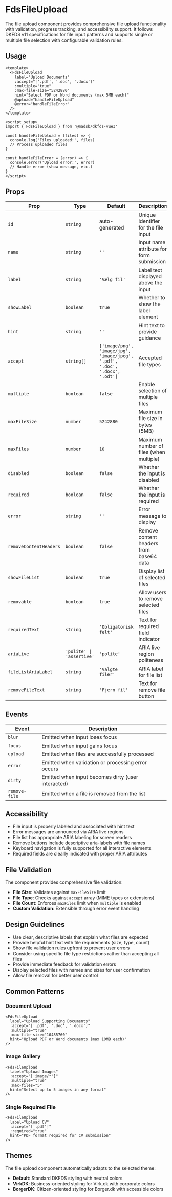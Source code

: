 # FdsFileUpload

The file upload component provides comprehensive file upload functionality with validation, progress tracking, and accessibility support. It follows DKFDS v11 specifications for file input patterns and supports single or multiple file selection with configurable validation rules.

## Usage

```vue
<template>
  <FdsFileUpload
    label="Upload Documents"
    :accept="['.pdf', '.doc', '.docx']"
    :multiple="true"
    :max-file-size="5242880"
    hint="Select PDF or Word documents (max 5MB each)"
    @upload="handleFileUpload"
    @error="handleFileError"
  />
</template>

<script setup>
import { FdsFileUpload } from '@madsb/dkfds-vue3'

const handleFileUpload = (files) => {
  console.log('Files uploaded:', files)
  // Process uploaded files
}

const handleFileError = (error) => {
  console.error('Upload error:', error)
  // Handle error (show message, etc.)
}
</script>
```

## Props

| Prop                   | Type                      | Default                                                                     | Description                              |
| ---------------------- | ------------------------- | --------------------------------------------------------------------------- | ---------------------------------------- |
| `id`                   | `string`                  | auto-generated                                                              | Unique identifier for the file input     |
| `name`                 | `string`                  | `''`                                                                        | Input name attribute for form submission |
| `label`                | `string`                  | `'Vælg fil'`                                                                | Label text displayed above the input     |
| `showLabel`            | `boolean`                 | `true`                                                                      | Whether to show the label element        |
| `hint`                 | `string`                  | `''`                                                                        | Hint text to provide guidance            |
| `accept`               | `string[]`                | `['image/png', 'image/jpg', 'image/jpeg', '.pdf', '.doc', '.docx', '.odt']` | Accepted file types                      |
| `multiple`             | `boolean`                 | `false`                                                                     | Enable selection of multiple files       |
| `maxFileSize`          | `number`                  | `5242880`                                                                   | Maximum file size in bytes (5MB)         |
| `maxFiles`             | `number`                  | `10`                                                                        | Maximum number of files (when multiple)  |
| `disabled`             | `boolean`                 | `false`                                                                     | Whether the input is disabled            |
| `required`             | `boolean`                 | `false`                                                                     | Whether the input is required            |
| `error`                | `string`                  | `''`                                                                        | Error message to display                 |
| `removeContentHeaders` | `boolean`                 | `false`                                                                     | Remove content headers from base64 data  |
| `showFileList`         | `boolean`                 | `true`                                                                      | Display list of selected files           |
| `removable`            | `boolean`                 | `true`                                                                      | Allow users to remove selected files     |
| `requiredText`         | `string`                  | `'Obligatorisk felt'`                                                       | Text for required field indicator        |
| `ariaLive`             | `'polite' \| 'assertive'` | `'polite'`                                                                  | ARIA live region politeness              |
| `fileListAriaLabel`    | `string`                  | `'Valgte filer'`                                                            | ARIA label for file list                 |
| `removeFileText`       | `string`                  | `'Fjern fil'`                                                               | Text for remove file button              |

## Events

| Event         | Description                                        |
| ------------- | -------------------------------------------------- |
| `blur`        | Emitted when input loses focus                     |
| `focus`       | Emitted when input gains focus                     |
| `upload`      | Emitted when files are successfully processed      |
| `error`       | Emitted when validation or processing error occurs |
| `dirty`       | Emitted when input becomes dirty (user interacted) |
| `remove-file` | Emitted when a file is removed from the list       |

## Accessibility

- File input is properly labeled and associated with hint text
- Error messages are announced via ARIA live regions
- File list has appropriate ARIA labeling for screen readers
- Remove buttons include descriptive aria-labels with file names
- Keyboard navigation is fully supported for all interactive elements
- Required fields are clearly indicated with proper ARIA attributes

## File Validation

The component provides comprehensive file validation:

- **File Size**: Validates against `maxFileSize` limit
- **File Type**: Checks against `accept` array (MIME types or extensions)
- **File Count**: Enforces `maxFiles` limit when `multiple` is enabled
- **Custom Validation**: Extensible through error event handling

## Design Guidelines

- Use clear, descriptive labels that explain what files are expected
- Provide helpful hint text with file requirements (size, type, count)
- Show file validation rules upfront to prevent user errors
- Consider using specific file type restrictions rather than accepting all files
- Provide immediate feedback for validation errors
- Display selected files with names and sizes for user confirmation
- Allow file removal for better user control

## Common Patterns

### Document Upload

```vue
<FdsFileUpload
  label="Upload Supporting Documents"
  :accept="['.pdf', '.doc', '.docx']"
  :multiple="true"
  :max-file-size="10485760"
  hint="Upload PDF or Word documents (max 10MB each)"
/>
```

### Image Gallery

```vue
<FdsFileUpload
  label="Upload Images"
  :accept="['image/*']"
  :multiple="true"
  :max-files="5"
  hint="Select up to 5 images in any format"
/>
```

### Single Required File

```vue
<FdsFileUpload
  label="Upload CV"
  :accept="['.pdf']"
  :required="true"
  hint="PDF format required for CV submission"
/>
```

## Themes

The file upload component automatically adapts to the selected theme:

- **Default**: Standard DKFDS styling with neutral colors
- **VirkDK**: Business-oriented styling for Virk.dk with corporate colors
- **BorgerDK**: Citizen-oriented styling for Borger.dk with accessible colors
